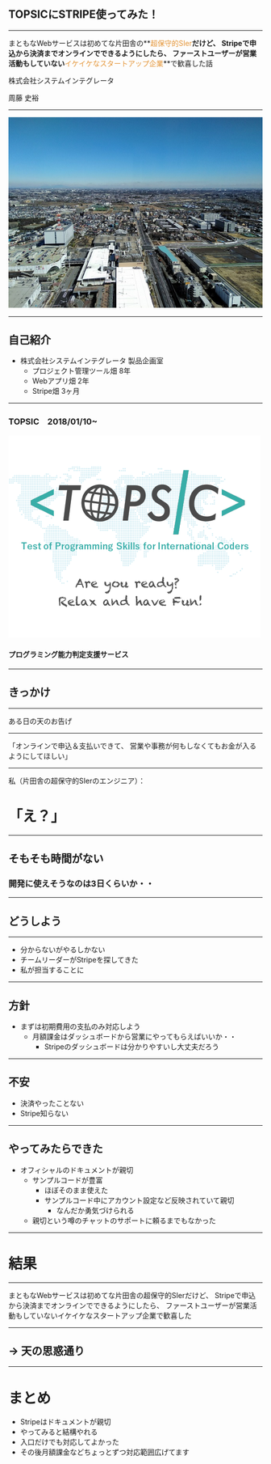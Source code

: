 ## TOPSICにSTRIPE使ってみた！

---

まともなWebサービスは初めてな片田舎の**<span style="color:#e49436">超保守的SIer</span>**だけど、
Stripeで申込から決済までオンラインでできるようにしたら、
ファーストユーザーが営業活動もしていない**<span style="color:#e49436">イケイケなスタートアップ企業</span>**で歓喜した話



株式会社システムインテグレータ

周藤 史裕

---

![SI](img/si.jpg)

---

## 自己紹介
- 株式会社システムインテグレータ 製品企画室
  - プロジェクト管理ツール畑 8年
  - Webアプリ畑 2年
  - Stripe畑 3ヶ月

---

### TOPSIC　2018/01/10~


![Logo](img/tsimage.png)

#### プログラミング能力判定支援サービス

---

## きっかけ

---

ある日の天のお告げ

---

「オンラインで申込＆支払いできて、
営業や事務が何もしなくてもお金が入るようにしてほしい」

---

私（片田舎の超保守的SIerのエンジニア）：


# 「え？」

---

## そもそも時間がない
### 開発に使えそうなのは3日くらいか・・

---

## どうしよう

---

- 分からないがやるしかない
- チームリーダーがStripeを探してきた
- 私が担当することに

---

## 方針

- まずは初期費用の支払のみ対応しよう
  - 月額課金はダッシュボードから営業にやってもらえばいいか・・
    - Stripeのダッシュボードは分かりやすいし大丈夫だろう

---

## 不安
- 決済やったことない
- Stripe知らない

---

## やってみたらできた

- オフィシャルのドキュメントが親切
  - サンプルコードが豊富
    - ほぼそのまま使えた
    - サンプルコード中にアカウント設定など反映されていて親切
      - なんだか勇気づけられる
  - 親切という噂のチャットのサポートに頼るまでもなかった

---

# 結果

---

まともなWebサービスは初めてな片田舎の超保守的SIerだけど、
Stripeで申込から決済までオンラインでできるようにしたら、
ファーストユーザーが営業活動もしていないイケイケなスタートアップ企業で歓喜した

---

## → 天の思惑通り

---

# まとめ

- Stripeはドキュメントが親切
- やってみると結構やれる
- 入口だけでも対応してよかった
- その後月額課金などちょっとずつ対応範囲広げてます